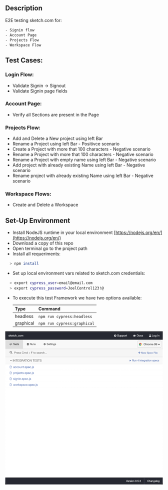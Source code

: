 ## Description

E2E testing sketch.com for:

    - Signin flow    
    - Account Page 
    - Projects Flow
    - Workspace Flow

## Test Cases:

### Login Flow:

- Validate Signin -> Signout
- Validate Signin page fields

### Account Page:

- Verify all Sections are present in the Page

### Projects Flow:

- Add and Delete a New project using left Bar
- Rename a Project using left Bar - Positivce scenario
- Create a Project with more that 100 characters - Negative scenario
- Rename a Project with more that 100 characters - Negative scenario
- Rename a Project with empty name using left Bar - Negative scenario
- Add project with already existing Name using left Bar - Negative scenario
- Rename project with already existing Name using left Bar - Negative scenario

### Workspace Flows:

- Create and Delete a Workspace

## Set-Up Environment

- Install NodeJS runtime in your local environment [https://nodejs.org/en/](https://nodejs.org/en/)
- Download a copy of this repo
- Open terminal go to the project path
- Install all requeriments:

```sh
  > npm install
```

- Set up local environment vars related to sketch.com credentials:

```sh
  > export cypress_user=email@email.com
  > export cypress_password=JoelControl123!@
```

- To execute this test Framework we have two options available:

  | Type | Command |
  | ------ | ------ |
  | headless | `npm run cypress:headless` |
  | graphical | `npm run cypress:graphical` |

![img.png](img.png)

